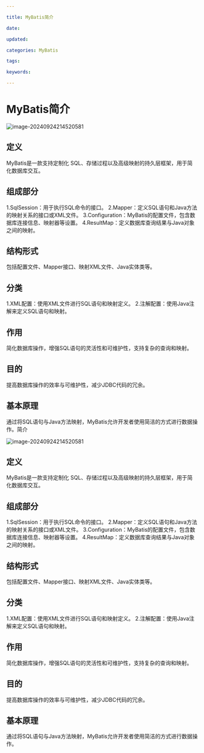 ```yaml
---

title: MyBatis简介

date: 

updated: 

categories: MyBatis

tags: 

keywords: 

---
```

# MyBatis简介

![image-20240924214520581](./../../TyporaImage/MyBatis/image-20240924214520581.png)

## 定义

MyBatis是一款支持定制化 SQL、存储过程以及高级映射的持久层框架，用于简化数据库交互。

## 组成部分

1.SqlSession：用于执行SQL命令的接口。
2.Mapper：定义SQL语句和Java方法的映射关系的接口或XML文件。
3.Configuration：MyBatis的配置文件，包含数据库连接信息、映射器等设置。
4.ResultMap：定义数据库查询结果与Java对象之间的映射。

## 结构形式

包括配置文件、Mapper接口、映射XML文件、Java实体类等。

## 分类

1.XML配置：使用XML文件进行SQL语句和映射定义。
2.注解配置：使用Java注解来定义SQL语句和映射。

## 作用

简化数据库操作，增强SQL语句的灵活性和可维护性，支持复杂的查询和映射。

## 目的

提高数据库操作的效率与可维护性，减少JDBC代码的冗余。

## 基本原理

通过将SQL语句与Java方法映射，MyBatis允许开发者使用简洁的方式进行数据操作。简介

![image-20240924214520581](./../../TyporaImage/MyBatis/image-20240924214520581.png)

## 定义

MyBatis是一款支持定制化 SQL、存储过程以及高级映射的持久层框架，用于简化数据库交互。

## 组成部分

1.SqlSession：用于执行SQL命令的接口。
2.Mapper：定义SQL语句和Java方法的映射关系的接口或XML文件。
3.Configuration：MyBatis的配置文件，包含数据库连接信息、映射器等设置。
4.ResultMap：定义数据库查询结果与Java对象之间的映射。

## 结构形式

包括配置文件、Mapper接口、映射XML文件、Java实体类等。

## 分类

1.XML配置：使用XML文件进行SQL语句和映射定义。
2.注解配置：使用Java注解来定义SQL语句和映射。

## 作用

简化数据库操作，增强SQL语句的灵活性和可维护性，支持复杂的查询和映射。

## 目的

提高数据库操作的效率与可维护性，减少JDBC代码的冗余。

## 基本原理

通过将SQL语句与Java方法映射，MyBatis允许开发者使用简洁的方式进行数据操作。